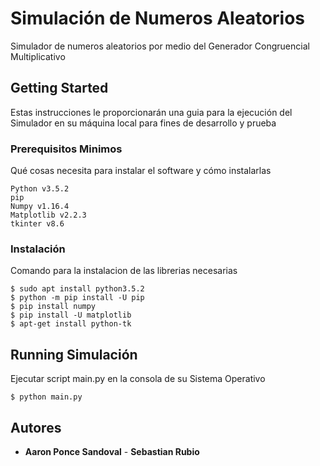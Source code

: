 # Simulación de Numeros Aleatorios

Simulador de numeros aleatorios por medio del Generador Congruencial Multiplicativo
## Getting Started

Estas instrucciones le proporcionarán una guia para la ejecución del Simulador en su máquina local para fines de desarrollo y prueba
### Prerequisitos Minimos

Qué cosas necesita para instalar el software y cómo instalarlas
```
Python v3.5.2
pip
Numpy v1.16.4
Matplotlib v2.2.3
tkinter v8.6
```

### Instalación

Comando para la instalacion de las librerias necesarias

```
$ sudo apt install python3.5.2
$ python -m pip install -U pip
$ pip install numpy
$ pip install -U matplotlib
$ apt-get install python-tk

```

## Running Simulación

Ejecutar script main.py en la consola de su Sistema Operativo

```
$ python main.py
```

## Autores

* **Aaron Ponce Sandoval** - **Sebastian Rubio** 

